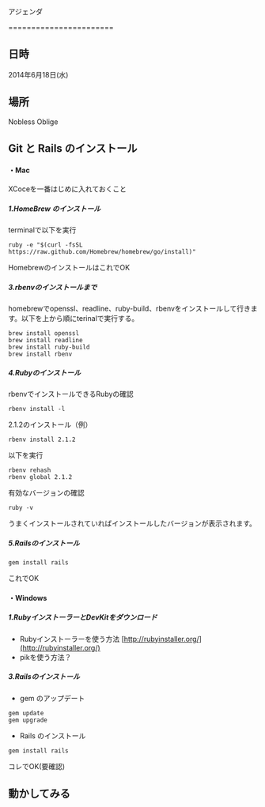 アジェンダ

=======================

## 日時
2014年6月18日(水)

## 場所
Nobless Oblige 

## Git と Rails のインストール

#### ・Mac
XCoceを一番はじめに入れておくこと

##### 1.HomeBrew のインストール
terminalで以下を実行
```
ruby -e "$(curl -fsSL https://raw.github.com/Homebrew/homebrew/go/install)"
```
HomebrewのインストールはこれでOK

##### 3.rbenvのインストールまで
homebrewでopenssl、readline、ruby-build、rbenvをインストールして行きます。以下を上から順にterinalで実行する。
```
brew install openssl
brew install readline
brew install ruby-build
brew install rbenv
```

##### 4.Rubyのインストール
rbenvでインストールできるRubyの確認
```
rbenv install -l
```
2.1.2のインストール（例）
```
rbenv install 2.1.2
```
以下を実行
```
rbenv rehash
rbenv global 2.1.2
```
有効なバージョンの確認
```
ruby -v
```
うまくインストールされていればインストールしたバージョンが表示されます。

##### 5.Railsのインストール
```
gem install rails
```
これでOK

#### ・Windows

##### 1.RubyインストーラーとDevKitをダウンロード
- Rubyインストーラーを使う方法
[http://rubyinstaller.org/](http://rubyinstaller.org/)
- pikを使う方法？

##### 3.Railsのインストール
- gem のアップデート
```
gem update 
gem upgrade
```
- Rails のインストール
```
gem install rails 
```
コレでOK(要確認)


## 動かしてみる



